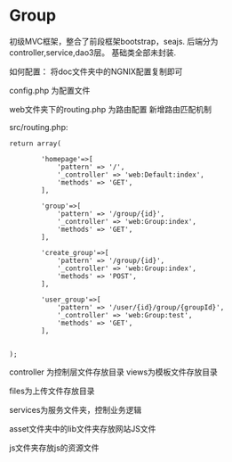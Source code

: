 Group
=====

初级MVC框架，整合了前段框架bootstrap，seajs.  后端分为controller,service,dao3层。
基础类全部未封装.


如何配置：
将doc文件夹中的NGNIX配置复制即可


config.php 为配置文件

web文件夹下的routing.php 为路由配置
新增路由匹配机制

src/routing.php:


	return array(

		    'homepage'=>[
		    	'pattern' => '/',
		    	'_controller' => 'web:Default:index',
		    	'methods' => 'GET',
		    ],

		    'group'=>[
		    	'pattern' => '/group/{id}',
		    	'_controller' => 'web:Group:index',
		    	'methods' => 'GET',
		    ],

		    'create_group'=>[
		        'pattern' => '/group/{id}',
		        '_controller' => 'web:Group:index',
		        'methods' => 'POST',
		    ],

		    'user_group'=>[
		    	'pattern' => '/user/{id}/group/{groupId}',
		    	'_controller' => 'web:Group:test',
		    	'methods' => 'GET',
		    ],


	);



controller 为控制层文件存放目录
views为模板文件存放目录

files为上传文件存放目录

services为服务文件夹，控制业务逻辑


asset文件夹中的lib文件夹存放网站JS文件

js文件夹存放js的资源文件